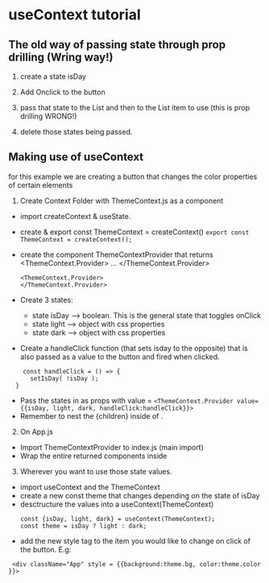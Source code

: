 
# useContext tutorial

## The old way of passing state through prop drilling (Wring way!)

1. create a state isDay
2. Add Onclick to the button
3. pass that state to the List and then to the List item to use (this is prop drilling WRONG!)

4. delete those states being passed.


## Making use of useContext
for this example we are creating a button that changes the color properties of certain elements

1. Create Context Folder with ThemeContext.js as a component
 - import createContext & useState.
 - create & export const ThemeContext = createContext()
 ```export const ThemeContext = createContext(); ```
 - create the component ThemeContextProvider that returns <ThemeContext.Provider> ... </ThemeContext.Provider>
    ``` return (
    <ThemeContext.Provider>
    </ThemeContext.Provider> 
    ```
- Create 3 states:
    - state isDay --> boolean. This is the general state that toggles onClick
    - state light --> object with css properties
    - state dark --> object with css properties
        
- Create a handleClick function (that sets isday to the opposite) that is also passed as a value to the button and fired when clicked.
``` 
    const handleClick = () => {
      setIsDay( !isDay );
  }
 ```
- Pass the states in as props with value = 
```<ThemeContext.Provider value={{isDay, light, dark, handleClick:handleClick}}> ```
- Remember to nest the {children} inside of <ThemeContext>.


2. On App.js
- Import ThemeContextProvider to index.js (main import)
- Wrap the entire returned components inside <ThemeContextProvider>

3. Wherever you want to use those state values.
- import useContext and the ThemeContext  
- create a new const theme that changes depending on the state of isDay
- desctructure the values into a useContext(ThemeContext)
    ```
    const {isDay, light, dark} = useContext(ThemeContext);
    const theme = isDay ? light : dark;
    ```
- add the new style tag to the item you would like to change on click of the button. E.g:
```
 <div className="App" style = {{background:theme.bg, color:theme.color }}>
```


